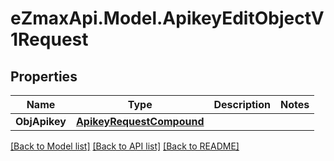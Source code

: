 
# eZmaxApi.Model.ApikeyEditObjectV1Request

## Properties

Name | Type | Description | Notes
------------ | ------------- | ------------- | -------------
**ObjApikey** | [**ApikeyRequestCompound**](ApikeyRequestCompound.md) |  | 

[[Back to Model list]](../README.md#documentation-for-models)
[[Back to API list]](../README.md#documentation-for-api-endpoints)
[[Back to README]](../README.md)

